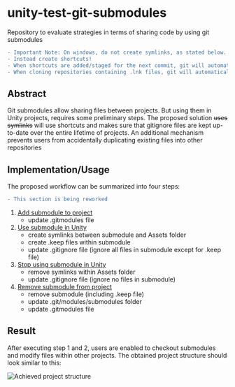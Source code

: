 # unity-test-git-submodules
Repository to evaluate strategies in terms of sharing code by using git submodules

```diff
- Important Note: On windows, do not create symlinks, as stated below.
- Instead create shortcuts!
- When shortcuts are added/staged for the next commit, git will automatically add a .lnk file as placeholder.
- When cloning repositories containing .lnk files, git will automatically try to restore shortcuts.
```

## Abstract
Git submodules allow sharing files between projects. But using them in Unity projects, requires some preliminary steps. The proposed solution ~~uses symlinks~~ will use shortcuts and makes sure that gitignore files are kept up-to-date over the entire lifetime of projects. An additional mechanism prevents users from accidentally duplicating existing files into other repositories

## Implementation/Usage
The proposed workflow can be summarized into four steps:

```diff
- This section is being reworked
```

1. [Add submodule to project](https://github.com/lars-wobus/unity-test-git-submodules/blob/master/scripting/add-submodule.bat) 
    - update .gitmodules file
2. [Use submodule in Unity](https://github.com/lars-wobus/unity-test-git-submodules/blob/master/scripting/symlink-submodule.bat)
    - create symlinks between submodule and Assets folder
    - create .keep files within submodule
    - update .gitignore file (ignore all files in submodule except for .keep file)
3. [Stop using submodule in Unity](https://github.com/lars-wobus/unity-test-git-submodules/blob/master/scripting/unlink-submodule.bat) 
    - remove symlinks within Assets folder
    - update .gitignore file (ignore no files in submodule)
4. [Remove submodule from project](https://github.com/lars-wobus/unity-test-git-submodules/blob/master/scripting/remove-submodule.bat) 
    - remove submodule (including .keep file)
    - update .git/modules/submodules folder
    - update .gitmodules file

## Result
After executing step 1 and 2, users are enabled to checkout submodules and modify files within other projects. The obtained project structure should look similar to this:

![Achieved project structure](https://github.com/lars-wobus/unity-test-git-submodules/blob/master/res/umlet/final-directory-structure.png)
